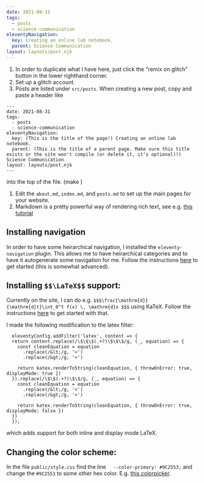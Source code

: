 ```yaml
---
date: 2021-08-31
tags:
  - posts
  - science-communication
eleventyNavigation:
  key: Creating an online lab notebook.
  parent: Science Communication
layout: layouts/post.njk
---
```


1. In order to duplicate what I have here, just click the "remix on glitch" button in the lower righthand corner. 
1. Set up a glitch account.
1. Posts are listed under `src/posts`. When creating a new post, copy and paste a header like
```
---
date: 2021-08-31
tags:
  - posts
  - science-communication
eleventyNavigation:
  key: (This is the title of the page!) Creating an online lab notebook.
  parent: (This is the title of a parent page. Make sure this title exists or the site won't compile (or delete it, it's optional)!) Science Communication
layout: layouts/post.njk
---

```
into the top of the file. (make )
1. Edit the `about.md`, `index.md`, and `posts.md` to set up the main pages for your website.
1. Markdown is a pretty powerful way of rendering rich text, see e.g. [this tutorial](https://www.writethedocs.org/guide/writing/markdown/)


## Installing navigation
In order to have some heirarchical navigation, I installed the `eleventy-navigation` plugin. 
This allows me to have heirarchical categories and to have it autogenerate some navigation for me.
Follow the instructions [here](https://www.11ty.dev/docs/plugins/navigation/) to get started (this is somewhat advanced).

## Installing `$$\LaTeX$$` support:
Currently on the site, I can do e.g. `$$$\frac{\mathrm{d}}{\mathrm{d}t}\int_0^t f(x) \, \mathrm{d}x $$$` using KaTeX.
Follow the instructions [here](https://benborgers.com/posts/eleventy-katex) to get started with that.

I made the following modification to the latex filter:
```
  eleventyConfig.addFilter('latex', content => {
  return content.replace(/\$\$\$(.+?)\$\$\$/g, (_, equation) => {
    const cleanEquation = equation
      .replace(/&lt;/g, '<')
      .replace(/&gt;/g, '>')

    return katex.renderToString(cleanEquation, { throwOnError: true, displayMode: true })
  }).replace(/\$\$(.+?)\$\$/g, (_, equation) => {
    const cleanEquation = equation
      .replace(/&lt;/g, '<')
      .replace(/&gt;/g, '>')

    return katex.renderToString(cleanEquation, { throwOnError: true, displayMode: false })
  })
  });
```
which adds support for both inline and display mode LaTeX. 
  
## Changing the color scheme:
In the file `public/style.css` find the line `  --color-primary: #9C2553;` and change the `#9C2553` to some other hex color.
E.g. [this colorpicker](https://www.google.com/search?client=firefox-b-1-d&q=hex+color+picker).












